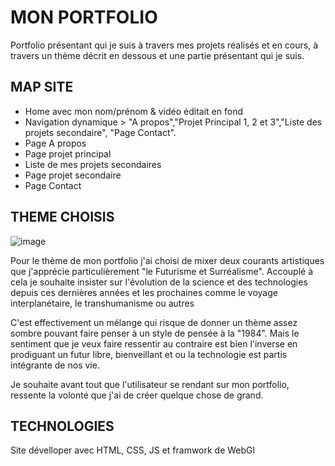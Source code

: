 # MON PORTFOLIO

Portfolio présentant qui je suis à travers mes projets réalisés et en cours, 
à travers un thème décrit en dessous et une partie présentant qui je suis.

## MAP SITE

* Home avec mon nom/prénom & vidéo éditait en fond
* Navigation dynamique > "A propos","Projet Principal 1, 2 et 3","Liste des projets secondaire", "Page Contact".
* Page A propos
* Page projet principal
* Liste de mes projets secondaires
* Page projet secondaire
* Page Contact

## THEME CHOISIS

![image](https://image.noelshack.com/fichiers/2017/19/1494779404-theme-portfolio.jpg)

Pour le thème de mon portfolio j'ai choisi de mixer deux courants artistiques que j'apprécie particulièrement "le Futurisme et Surréalisme".
Accouplé à cela je souhaite insister sur l'évolution de la science et des technologies depuis ces dernières années et les prochaines comme le voyage interplanétaire, le transhumanisme ou autres 

C'est effectivement un mélange qui risque de donner un thème assez sombre pouvant faire penser à un style de pensée à la "1984".
Mais le sentiment que je veux faire ressentir au contraire est bien l'inverse en prodiguant un futur libre, bienveillant et ou la technologie est partis intégrante de nos vie.

Je souhaite avant tout que l'utilisateur se rendant sur mon portfolio, ressente la volonté que j'ai de créer quelque chose de grand.



## TECHNOLOGIES
Site dévelloper avec HTML, CSS, JS et framwork de WebGl
